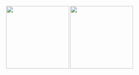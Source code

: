 <p>
  <a href="https://github.com/ymurao4">
    <img
      align="left"
      height="170px"
      src="https://github-readme-clone-ymurao.vercel.app/api?username=ymurao4&count_private=true&show_icons=true&theme=github_dark&include_all_commits=true"
    />
    
  </a>
  <a href="https://github.com/ymurao4">
    <img
      align="left"
      height="170px"
      src="https://github-readme-clone-ymurao.vercel.app/api/top-langs/?username=ymurao4&layout=compact&theme=github_dark&count_private=true&include_all_commits=true"
    />
  </a>
</p>
